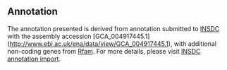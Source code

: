 
Annotation
----------

The annotation presented is derived from annotation submitted to
[INSDC](http://www.insdc.org) with the assembly accession [GCA\_004917445.1]
(http://www.ebi.ac.uk/ena/data/view/GCA_004917445.1),
with additional non-coding genes from
[Rfam](http://rfam.xfam.org/). For more details, please visit [INSDC
annotation import](http://ensemblgenomes.org/info/data/insdc_annotation).
